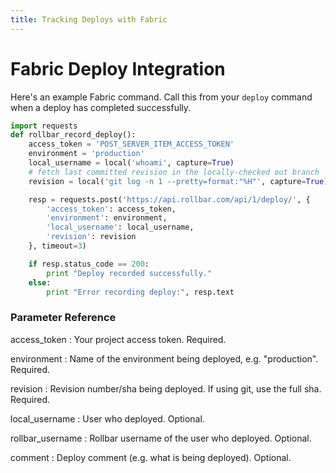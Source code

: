 ```yaml
---
title: Tracking Deploys with Fabric
---
```


# Fabric Deploy Integration

Here's an example Fabric command. Call this from your `deploy` command
when a deploy has completed successfully.

```python
import requests
def rollbar_record_deploy():
    access_token = 'POST_SERVER_ITEM_ACCESS_TOKEN'
    environment = 'production'
    local_username = local('whoami', capture=True)
    # fetch last committed revision in the locally-checked out branch
    revision = local('git log -n 1 --pretty=format:"%H"', capture=True)

    resp = requests.post('https://api.rollbar.com/api/1/deploy/', {
        'access_token': access_token,
        'environment': environment,
        'local_username': local_username,
        'revision': revision
    }, timeout=3)

    if resp.status_code == 200:
        print "Deploy recorded successfully."
    else:
        print "Error recording deploy:", resp.text
```

### Parameter Reference

access\_token
:   Your project access token. Required.

environment
:   Name of the environment being deployed, e.g. "production". Required.

revision
:   Revision number/sha being deployed. If using git, use the full sha.
    Required.

local\_username
:   User who deployed. Optional.

rollbar\_username
:   Rollbar username of the user who deployed. Optional.

comment
:   Deploy comment (e.g. what is being deployed). Optional.
